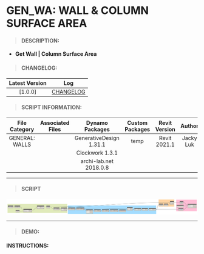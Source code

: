 # GEN_WA: WALL & COLUMN SURFACE AREA

> #### DESCRIPTION: 
- **Get Wall | Column Surface Area**

> #### CHANGELOG:

| Latest Version | Log |
| :-------: | :----: | 
|[1.0.0] | [CHANGELOG](/_gen/WALLS/changelog/GEN_WA_COLSurfaceArea.md) |

> #### SCRIPT INFORMATION: 

| File Category | Associated Files | Dynamo Packages | Custom Packages | Revit Version | Author | Reviewed By |
| :-------: | :----: | :---: | :---: | :---: | :---: | :---: |
| GENERAL: WALLS |  | GenerativeDesign 1.31.1 | temp | Revit 2021.1 | Jacky Luk |  
|  |  | Clockwork 1.3.1 |
|  |  | archi-lab.net 2018.0.8|
        
------------------------------------------------------------------
> #### **SCRIPT** 

<img src="/images/gen/WA/GEN_WA_COLSurfaceArea.png">

------------------------------------------------------------------

> #### DEMO: 

#### INSTRUCTIONS: 
